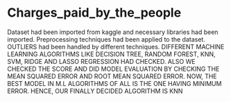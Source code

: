 # Charges_paid_by_the_people
Dataset had been imported from kaggle and necessary libraries had been imported.
Preprocessing techniques had been applied to the dataset.
OUTLIERS had been handled by different techniques.
DIFFERENT MACHINE LEARNING ALGORITHMS LIKE DECISION TREE, RANDOM FOREST, KNN, SVM, RIDGE AND LASSO REGRESSION HAD CHECKED.
ALSO WE CHECKED THE SCORE AND DID MODEL EVALUATION BY CHECKING THE MEAN SQUARED ERROR AND ROOT MEAN SQUARED ERROR. 
NOW, THE BEST MODEL IN M.L ALGORITHMS OF ALL IS THE ONE HAVING MINIMUM ERROR. HENCE, OUR FINALLY DECIDED ALGORITHM IS KNN
